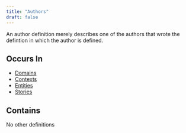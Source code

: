```yaml
---
title: "Authors"
draft: false
---
```


An author definition merely describes one of the authors that wrote the defintion
in which the author is defined. 

## Occurs In

* [Domains](domains)
* [Contexts](contexts)
* [Entities](entities)
* [Stories](stories)

## Contains
No other definitions
